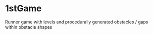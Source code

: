 # 1stGame
Runner game with levels and procedurally generated obstacles / gaps within obstacle shapes
